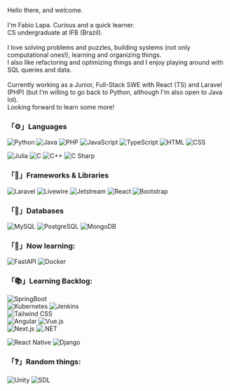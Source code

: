 Hello there, and welcome.<br/><br/>
I'm Fabio Lapa. Curious and a quick learner.<br/>
CS undergraduate at IFB (Brazil).<br/>
<br/>
I love solving problems and puzzles, building systems (not only computational ones!), learning and organizing things.<br/>
I also like refactoring and optimizing things and I enjoy playing around with SQL queries and data.<br/>
<br/>
Currently working as a Junior, Full-Stack SWE with React (TS) and Laravel (PHP) (but I'm willing to go back to Python, although I'm also open to Java lol).<br/>
Looking forward to learn some more!<br/>

### 「⚙」Languages

  ![Python](https://img.shields.io/badge/-Python-333333?style=plastic&logo=Python)
  ![Java](https://img.shields.io/badge/-Java-333333?style=plastic&logo=Java&logoColor=007396)
  ![PHP](https://img.shields.io/badge/-PHP-333333?style=plastic&logo=PHP)
  ![JavaScript](https://img.shields.io/badge/-JavaScript-333333?style=plastic&logo=javascript)
  ![TypeScript](https://img.shields.io/badge/-TypeScript-333333?style=plastic&logo=typescript)
  ![HTML](https://img.shields.io/badge/-HTML-333333?style=plastic&logo=HTML5)
  ![CSS](https://img.shields.io/badge/-CSS-333333?style=plastic&logo=CSS3&logoColor=1572B6)

  ![Julia](https://img.shields.io/badge/-Julia-333333?style=plastic&logo=Julia)
  ![C](https://img.shields.io/badge/-C-333333?style=plastic&logo=C&logoColor=00599C)
  ![C++](https://img.shields.io/badge/-C++-333333?style=plastic&logo=C%2B%2B&logoColor=00599C)
  ![C Sharp](https://img.shields.io/badge/-C%23-333333?style=plastic&logo=csharp&logoColor=00599C)
  <br/>

### 「📖」Frameworks & Libraries

  ![Laravel](https://img.shields.io/badge/-Laravel-333333?style=plastic&logo=Laravel)
  ![Livewire](https://img.shields.io/badge/-Livewire-333333?style=plastic&logo=livewire)
  ![Jetstream](https://img.shields.io/badge/-Jetstream-333333?style=plastic&logo=jetstream)
  ![React](https://img.shields.io/badge/-React-333333?style=plastic&logo=react)
  ![Bootstrap](https://img.shields.io/badge/-Bootstrap-333333?style=plastic&logo=bootstrap)

### 「🎲」Databases

  ![MySQL](https://img.shields.io/badge/-MySQL-333333?style=plastic&logo=mysql)
  ![PostgreSQL](https://img.shields.io/badge/-PostgreSQL-333333?style=plastic&logo=PostgreSQL)
  ![MongoDB](https://img.shields.io/badge/-MongoDB-333333?style=plastic&logo=MongoDB)

### 「📗」Now learning:

  ![FastAPI](https://img.shields.io/badge/-FastAPI-333333?style=plastic&logo=fastapi)
  ![Docker](https://img.shields.io/badge/-Docker-333333?style=plastic&logo=docker)

### 「📚」Learning Backlog:

  ![SpringBoot](https://img.shields.io/badge/-SpringBoot-333333?style=plastic&logo=springboot)<br/>
  ![Kubernetes](https://img.shields.io/badge/-Kubernetes-333333?style=plastic&logo=kubernetes)
  ![Jenkins](https://img.shields.io/badge/-Jenkins-333333?style=plastic&logo=jenkins)<br/>
  ![Tailwind CSS](https://img.shields.io/badge/-Tailwind_CSS-333333?style=plastic&logo=tailwindcss)<br/>
  ![Angular](https://img.shields.io/badge/-Angular-333333?style=plastic&logo=angular)
  ![Vue.js](https://img.shields.io/badge/-Vue.js-333333?style=plastic&logo=vuedotjs)<br/>
  ![Next.js](https://img.shields.io/badge/-Next.js-333333?style=plastic&logo=nextdotjs)
  ![.NET](https://img.shields.io/badge/-.NET-333333?style=plastic&logo=dotnet)
  
  ![React Native](https://img.shields.io/badge/-React_Native-333333?style=plastic&logo=react)
  ![Django](https://img.shields.io/badge/-Django-333333?style=plastic&logo=django)<br/>

### 「❓」Random things:

  ![Unity](https://img.shields.io/badge/-Unity-333333?style=plastic&logo=unity)
  ![SDL](https://img.shields.io/badge/-SDL-333333?style=plastic&logo=sdl)
